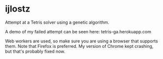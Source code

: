 ijlostz
=======

Attempt at a Tetris solver using a genetic algorithm.

A demo of my failed attempt can be seen here: tetris-ga.herokuapp.com

Web workers are used, so make sure you are using a browser that supports them. Note that Firefox is preferred. My version of Chrome kept crashing, but that's probably fixed now. 

